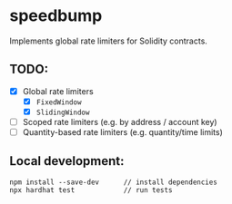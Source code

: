 # speedbump

Implements global rate limiters for Solidity contracts.

## TODO:

- [x] Global rate limiters
    - [x] `FixedWindow`
    - [x] `SlidingWindow`
- [ ] Scoped rate limiters (e.g. by address / account key)
- [ ] Quantity-based rate limiters (e.g. quantity/time limits)

## Local development:

```shell
npm install --save-dev      // install dependencies
npx hardhat test            // run tests
```
